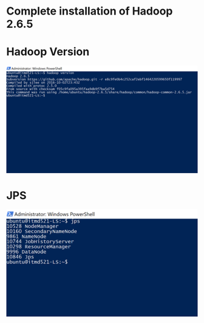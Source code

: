 # Complete installation of Hadoop 2.6.5 

# Hadoop Version

![](images/ReadMe-hadoop-install_pic.png)

# JPS

![](images/ReadMe-hadoop-install_jps_pic.png)

